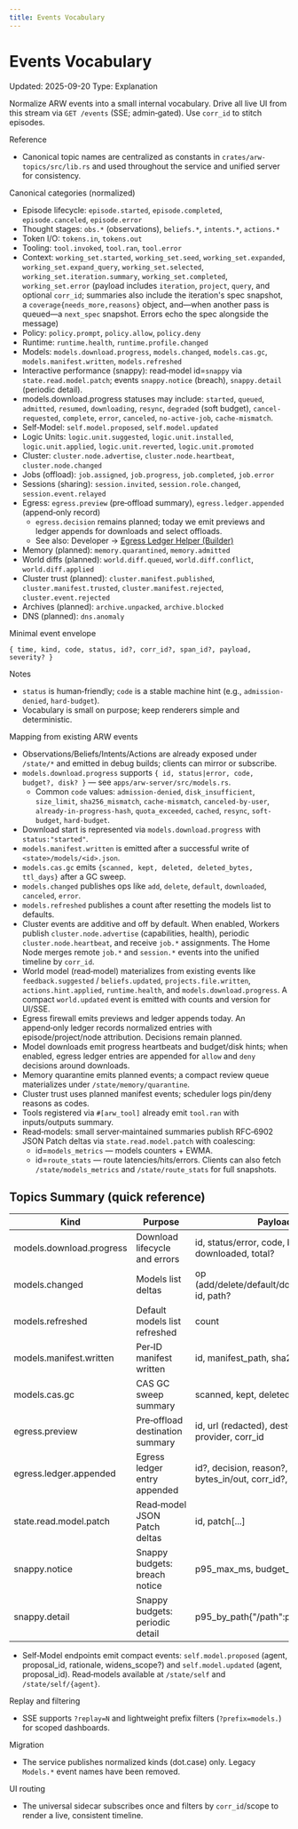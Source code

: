 ```yaml
---
title: Events Vocabulary
---
```


# Events Vocabulary
Updated: 2025-09-20
Type: Explanation

Normalize ARW events into a small internal vocabulary. Drive all live UI from this stream via `GET /events` (SSE; admin‑gated). Use `corr_id` to stitch episodes.

Reference
- Canonical topic names are centralized as constants in `crates/arw-topics/src/lib.rs` and used throughout the service and unified server for consistency.

Canonical categories (normalized)
- Episode lifecycle: `episode.started`, `episode.completed`, `episode.canceled`, `episode.error`
- Thought stages: `obs.*` (observations), `beliefs.*`, `intents.*`, `actions.*`
- Token I/O: `tokens.in`, `tokens.out`
- Tooling: `tool.invoked`, `tool.ran`, `tool.error`
- Context: `working_set.started`, `working_set.seed`, `working_set.expanded`, `working_set.expand_query`, `working_set.selected`, `working_set.iteration.summary`, `working_set.completed`, `working_set.error` (payload includes `iteration`, `project`, `query`, and optional `corr_id`; summaries also include the iteration's spec snapshot, a `coverage{needs_more,reasons}` object, and—when another pass is queued—a `next_spec` snapshot. Errors echo the spec alongside the message)
- Policy: `policy.prompt`, `policy.allow`, `policy.deny`
- Runtime: `runtime.health`, `runtime.profile.changed`
- Models: `models.download.progress`, `models.changed`, `models.cas.gc`, `models.manifest.written`, `models.refreshed`
 - Interactive performance (snappy): read‑model id=`snappy` via `state.read.model.patch`; events `snappy.notice` (breach), `snappy.detail` (periodic detail).
  - models.download.progress statuses may include: `started`, `queued`, `admitted`, `resumed`, `downloading`, `resync`, `degraded` (soft budget), `cancel-requested`, `complete`, `error`, `canceled`, `no-active-job`, `cache-mismatch`.
- Self‑Model: `self.model.proposed`, `self.model.updated`
- Logic Units: `logic.unit.suggested`, `logic.unit.installed`, `logic.unit.applied`, `logic.unit.reverted`, `logic.unit.promoted`
- Cluster: `cluster.node.advertise`, `cluster.node.heartbeat`, `cluster.node.changed`
- Jobs (offload): `job.assigned`, `job.progress`, `job.completed`, `job.error`
- Sessions (sharing): `session.invited`, `session.role.changed`, `session.event.relayed`
- Egress: `egress.preview` (pre‑offload summary), `egress.ledger.appended` (append‑only record)
  - `egress.decision` remains planned; today we emit previews and ledger appends for downloads and select offloads.
  - See also: Developer → [Egress Ledger Helper (Builder)](../developer/style.md#egress-ledger-helper-builder)
- Memory (planned): `memory.quarantined`, `memory.admitted`
- World diffs (planned): `world.diff.queued`, `world.diff.conflict`, `world.diff.applied`
- Cluster trust (planned): `cluster.manifest.published`, `cluster.manifest.trusted`, `cluster.manifest.rejected`, `cluster.event.rejected`
- Archives (planned): `archive.unpacked`, `archive.blocked`
- DNS (planned): `dns.anomaly`

Minimal event envelope
```
{ time, kind, code, status, id?, corr_id?, span_id?, payload, severity? }
```

Notes
- `status` is human‑friendly; `code` is a stable machine hint (e.g., `admission-denied`, `hard-budget`).
- Vocabulary is small on purpose; keep renderers simple and deterministic.

Mapping from existing ARW events
- Observations/Beliefs/Intents/Actions are already exposed under `/state/*` and emitted in debug builds; clients can mirror or subscribe.
- `models.download.progress` supports `{ id, status|error, code, budget?, disk? }` — see `apps/arw-server/src/models.rs`.
  - Common `code` values: `admission-denied`, `disk_insufficient`, `size_limit`, `sha256_mismatch`, `cache-mismatch`, `canceled-by-user`, `already-in-progress-hash`, `quota_exceeded`, `cached`, `resync`, `soft-budget`, `hard-budget`.
- Download start is represented via `models.download.progress` with `status:"started"`.
- `models.manifest.written` is emitted after a successful write of `<state>/models/<id>.json`.
- `models.cas.gc` emits `{scanned, kept, deleted, deleted_bytes, ttl_days}` after a GC sweep.
- `models.changed` publishes ops like `add`, `delete`, `default`, `downloaded`, `canceled`, `error`.
- `models.refreshed` publishes a count after resetting the models list to defaults.
- Cluster events are additive and off by default. When enabled, Workers publish `cluster.node.advertise` (capabilities, health), periodic `cluster.node.heartbeat`, and receive `job.*` assignments. The Home Node merges remote `job.*` and `session.*` events into the unified timeline by `corr_id`.
- World model (read‑model) materializes from existing events like `feedback.suggested` / `beliefs.updated`, `projects.file.written`, `actions.hint.applied`, `runtime.health`, and `models.download.progress`. A compact `world.updated` event is emitted with counts and version for UI/SSE.
- Egress firewall emits previews and ledger appends today. An append‑only ledger records normalized entries with episode/project/node attribution. Decisions remain planned.
 - Model downloads emit progress heartbeats and budget/disk hints; when enabled, egress ledger entries are appended for `allow` and `deny` decisions around downloads.
 - Memory quarantine emits planned events; a compact review queue materializes under `/state/memory/quarantine`.
 - Cluster trust uses planned manifest events; scheduler logs pin/deny reasons as codes.
- Tools registered via `#[arw_tool]` already emit `tool.ran` with inputs/outputs summary.
- Read‑models: small server‑maintained summaries publish RFC‑6902 JSON Patch deltas via `state.read.model.patch` with coalescing:
   - id=`models_metrics` — models counters + EWMA.
   - id=`route_stats` — route latencies/hits/errors.
  Clients can also fetch `/state/models_metrics` and `/state/route_stats` for full snapshots.

## Topics Summary (quick reference)

| Kind                       | Purpose                          | Payload key points |
|----------------------------|----------------------------------|--------------------|
| models.download.progress   | Download lifecycle and errors    | id, status/error, code, budget?, disk?, progress?, downloaded, total? |
| models.changed             | Models list deltas               | op (add/delete/default/downloaded/canceled/error), id, path? |
| models.refreshed           | Default models list refreshed    | count |
| models.manifest.written    | Per‑ID manifest written          | id, manifest_path, sha256 |
| models.cas.gc              | CAS GC sweep summary             | scanned, kept, deleted, deleted_bytes, ttl_days |
| egress.preview             | Pre‑offload destination summary  | id, url (redacted), dest{host,port,protocol}, provider, corr_id |
| egress.ledger.appended     | Egress ledger entry appended     | id?, decision, reason?, dest(host,port,protocol), bytes_in/out, corr_id?, proj?, posture |
| state.read.model.patch     | Read‑model JSON Patch deltas     | id, patch[...] |
| snappy.notice              | Snappy budgets: breach notice    | p95_max_ms, budget_ms |
| snappy.detail              | Snappy budgets: periodic detail  | p95_by_path{"/path":p95_ms} |
- Self‑Model endpoints emit compact events: `self.model.proposed` (agent, proposal_id, rationale, widens_scope?) and `self.model.updated` (agent, proposal_id). Read‑models available at `/state/self` and `/state/self/{agent}`.

Replay and filtering
- SSE supports `?replay=N` and lightweight prefix filters (`?prefix=models.`) for scoped dashboards.

Migration
- The service publishes normalized kinds (dot.case) only. Legacy `Models.*` event names have been removed.

UI routing
- The universal sidecar subscribes once and filters by `corr_id`/scope to render a live, consistent timeline.
